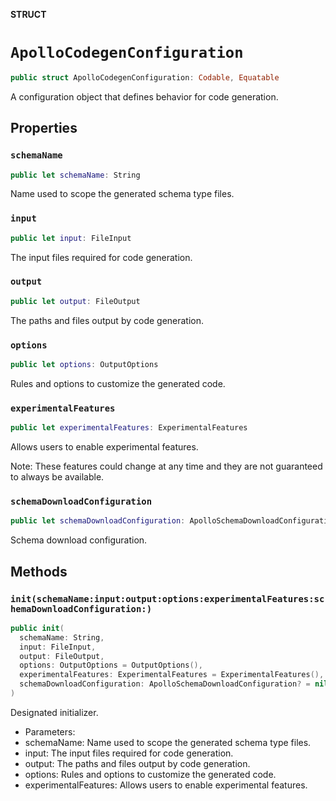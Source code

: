 **STRUCT**

# `ApolloCodegenConfiguration`

```swift
public struct ApolloCodegenConfiguration: Codable, Equatable
```

A configuration object that defines behavior for code generation.

## Properties
### `schemaName`

```swift
public let schemaName: String
```

Name used to scope the generated schema type files.

### `input`

```swift
public let input: FileInput
```

The input files required for code generation.

### `output`

```swift
public let output: FileOutput
```

The paths and files output by code generation.

### `options`

```swift
public let options: OutputOptions
```

Rules and options to customize the generated code.

### `experimentalFeatures`

```swift
public let experimentalFeatures: ExperimentalFeatures
```

Allows users to enable experimental features.

Note: These features could change at any time and they are not guaranteed to always be
available.

### `schemaDownloadConfiguration`

```swift
public let schemaDownloadConfiguration: ApolloSchemaDownloadConfiguration?
```

Schema download configuration.

## Methods
### `init(schemaName:input:output:options:experimentalFeatures:schemaDownloadConfiguration:)`

```swift
public init(
  schemaName: String,
  input: FileInput,
  output: FileOutput,
  options: OutputOptions = OutputOptions(),
  experimentalFeatures: ExperimentalFeatures = ExperimentalFeatures(),
  schemaDownloadConfiguration: ApolloSchemaDownloadConfiguration? = nil
)
```

Designated initializer.

- Parameters:
 - schemaName: Name used to scope the generated schema type files.
 - input: The input files required for code generation.
 - output: The paths and files output by code generation.
 - options: Rules and options to customize the generated code.
 - experimentalFeatures: Allows users to enable experimental features.
